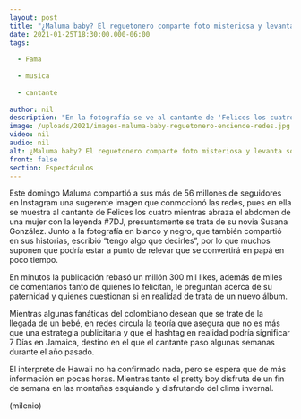 ```yaml
---
layout: post
title: "¿Maluma baby? El reguetonero comparte foto misteriosa y levanta sospechas de que será papá"
date: 2021-01-25T18:30:00.000-06:00
tags:
  
  - Fama
  
  - musica
  
  - cantante
  
author: nil
description: "En la fotografía se ve al cantante de 'Felices los cuatro' junto al abdomen de una mujer, por lo que muchos especulan que podría tratarse de la llegada un bebé. "
image: /uploads/2021/images-maluma-baby-reguetonero-enciende-redes.jpg
video: nil
audio: nil
alt: ¿Maluma baby? El reguetonero comparte foto misteriosa y levanta sospechas de que será papá
front: false
section: Espectáculos
---
```


Este domingo Maluma compartió a sus más de 56 millones de seguidores en Instagram una sugerente imagen que conmocionó las redes, pues en ella se muestra al cantante de Felices los cuatro mientras abraza el abdomen de una mujer con la leyenda #7DJ, presuntamente se trata de su novia Susana González. Junto a la fotografía en blanco y negro, que también compartió en sus historias, escribió “tengo algo que decirles”, por lo que muchos suponen que podría estar a punto de relevar que se convertirá en papá en poco tiempo. 

En minutos la publicación rebasó un millón 300 mil likes, además de miles de comentarios tanto de quienes lo felicitan, le preguntan acerca de su paternidad y quienes cuestionan si en realidad de trata de un nuevo álbum. 

Mientras algunas fanáticas del colombiano desean que se trate de la llegada de un bebé, en redes circula la teoría que asegura que no es más que una estrategia publicitaria y que el hashtag en realidad podría significar 7 Días en Jamaica, destino en el que el cantante paso algunas semanas durante el año pasado. 

El interprete de Hawaii no ha confirmado nada, pero se espera que de más información en pocas horas. Mientras tanto el pretty boy disfruta de un fin de semana en las montañas esquiando y disfrutando del clima invernal. 

(milenio)